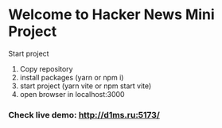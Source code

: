 # Welcome to Hacker News Mini Project
Start project
1) Copy repository
2) install packages (yarn or npm i)
3) start project (yarn vite or npm start vite)
4) open browser in localhost:3000


### Check live demo: http://d1ms.ru:5173/
